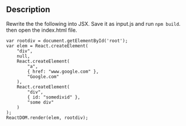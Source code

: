 ## Description
Rewrite the the following into JSX. Save it as input.js and run `npm build`. then open the index.html file.

```
var rootdiv = document.getElementById('root');
var elem = React.createElement(
    "div",
    null,
    React.createElement(
        "a",
        { href: "www.google.com" },
        "Google.com"
    ),
    React.createElement(
        "div",
        { id: "somedivid" },
        "some div"
    )
);
ReactDOM.render(elem, rootdiv);
```
